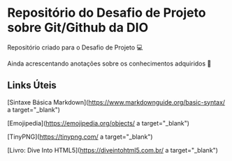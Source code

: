 # Repositório do Desafio de Projeto sobre Git/Github da DIO
Repositório criado para o Desafio de Projeto 💻

Ainda acrescentando anotações sobre os conhecimentos adquiridos 🌱

## Links Úteis
[Sintaxe Básica Markdown](https://www.markdownguide.org/basic-syntax/ a target="_blank")

[Emojipedia](https://emojipedia.org/objects/ a target="_blank")

[TinyPNG](https://tinypng.com/ a target="_blank")

[Livro: Dive Into HTML5](https://diveintohtml5.com.br/ a target="_blank")
